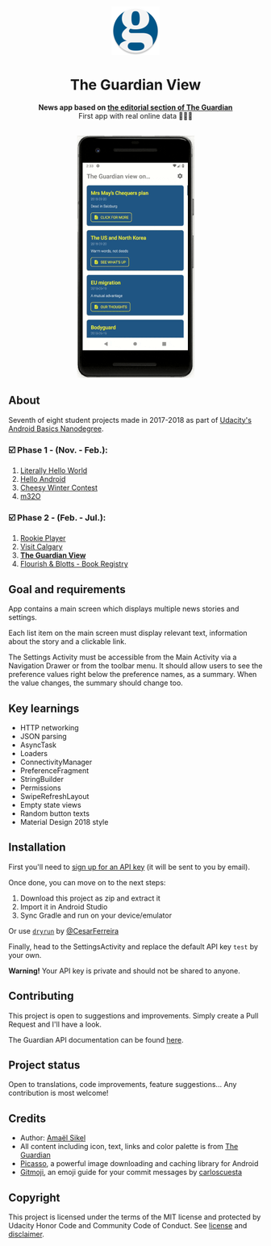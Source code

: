 <div align="center"><img src="app/src/main/res/mipmap-xhdpi/ic_launcher.png"></div>
<h1 align="center">The Guardian View</h1>
<p align="center"><strong>News app based on <a href="https://www.theguardian.com/profile/editorial">the editorial section of The Guardian</a></strong>
<br>First app with real online data 📱🌐✨</p>
<br/>
<div align="center"><img src="demo.gif"></img></div>
<h2>About</h2>
Seventh of eight student projects made in 2017-2018 as part of <a href="https://eu.udacity.com/course/android-basics-nanodegree-by-google--nd803" target="_blank">Udacity's Android Basics Nanodegree</a>.

<h3>☑️ Phase 1 - (Nov. - Feb.):</h3>

1. <a href="https://github.com/r4dixx/LiterallyHelloWorld" target="_blank">Literally Hello World</a>
2. <a href="https://github.com/r4dixx/HelloAndroid" target="_blank">Hello Android</a>
3. <a href="https://github.com/r4dixx/CheesyWinterContest" target="_blank">Cheesy Winter Contest</a>
4. <a href="https://github.com/r4dixx/m32O" target="_blank">m32O</a>

<h3>☑️ Phase 2 - (Feb. - Jul.):</h3>

1. <a href="https://github.com/r4dixx/RookiePlayer" target="_blank">Rookie Player</a>
2. <a href="https://github.com/r4dixx/VisitCalgary" target="_blank">Visit Calgary</a>
3. <strong><a href="https://github.com/r4dixx/TheGuardianView" target="_blank">The Guardian View</a></strong>
4. <a href="https://github.com/r4dixx/Flourish-And-Blotts-Book-Registry" target="_blank">Flourish & Blotts - Book Registry</a>

<h2>Goal and requirements</h2>

App contains a main screen which displays multiple news stories and settings.

Each list item on the main screen must display relevant text, information about the story and a clickable link.

The Settings Activity must be accessible from the Main Activity via a Navigation Drawer or from the toolbar menu. It should allow users to see the preference values right below the preference names, as a summary. When the value changes, the summary should change too.

<h2>Key learnings</h2>

- HTTP networking
- JSON parsing
- AsyncTask
- Loaders
- ConnectivityManager
- PreferenceFragment
- StringBuilder
- Permissions
- SwipeRefreshLayout
- Empty state views
- Random button texts
- Material Design 2018 style

<h2>Installation</h2>

First you'll need to <a href="https://open-platform.theguardian.com/access/" target="_blank">sign up for an API key</a> (it will be sent to you by email).

Once done, you can move on to the next steps:

1. Download this project as zip and extract it
2. Import it in Android Studio
3. Sync Gradle and run on your device/emulator

Or use <a href="https://github.com/cesarferreira/dryrun" target="_blank">`dryrun`</a> by <a href="https://github.com/cesarferreira" target="_blank">@CesarFerreira</a>

Finally, head to the SettingsActivity and replace the default API key `test` by your own.

<strong>Warning!</strong> Your API key is private and should not be shared to anyone.

<h2>Contributing</h2>

This project is open to suggestions and improvements. Simply create a Pull Request and I'll have a look.

The Guardian API documentation can be found <a href="https://open-platform.theguardian.com/documentation/" target="_blank">here</a>.

<h2>Project status</h2>
Open to translations, code improvements, feature suggestions... Any contribution is most welcome!

<h2>Credits</h2>

- Author: <a href="https://twitter.com/r4dixx" target="_blank">Amaël Sikel</a>
- All content including icon, text, links and color palette is from <a href="https://www.theguardian.com" target="_blank">The Guardian</a>
- <a href="http://square.github.io/picasso/" target="_blank">Picasso</a>, a powerful image downloading and caching library for Android
- <a href="https://gitmoji.carloscuesta.me/" target="_blank">Gitmoji</a>, an emoji guide for your commit messages by <a href="https://github.com/carloscuesta" target="_blank">carloscuesta</a>

<h2>Copyright</h2>
This project is licensed under the terms of the MIT license and protected by Udacity Honor Code and Community Code of Conduct. See <a href="LICENSE.md">license</a> and <a href="LICENSE.DISCLAIMER.md">disclaimer</a>.
